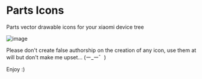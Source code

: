 # Parts Icons
 Parts vector drawable icons for your xiaomi device tree

![image](https://user-images.githubusercontent.com/37253994/188299193-14ba8a2b-a631-4b1e-b0ff-ce8623ed176e.png)

Please don't create false authorship on the creation of any icon, use them at will but don't make me upset... (⁠ー⁠_⁠ー⁠゛⁠)

Enjoy :)
